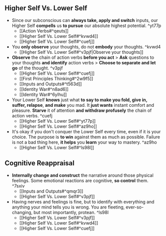 ## Higher Self Vs. Lower Self
- Since our subconscious can **always take, apply and switch** inputs, our Higher Self **compells** us **to pursue** our absolute highest potential. ^yt77p
	- [[Action Verbs#^qeuts]]
	- [[Higher Self Vs. Lower Self#^kvwd4]]
	- [[Higher Self Vs. Lower Self#^cuefj]]
- You **only observe** your thoughts, do not **embody** your thoughts. ^kvwd4
	- [[Higher Self Vs. Lower Self#^v3pjf|Observe your thoughts]]
- **Observe** the chain of action verbs **before you act** > **Ask** questions to your thoughts **and identify** action verbs > **Choose to separate and let go** of the thought. ^v3pjf
	- [[Higher Self Vs. Lower Self#^cuefj]]
	- [[First Principles Thinking#^2w9f5]]
	- [[Inputs and Outputs#^t563d]]
	- [[Identity War#^n8ad6]]
	- [[Identity War#^6ylhu]]
- Your Lower Self **knows** just what **to say to make you fold, give in, suffer, relapse**, **and make** you mad. It **just wants** instant comfort and pleasure. **Starve** it of attention **and withdraw profusely** the chain of action verbs. ^cuefj
	- [[Higher Self Vs. Lower Self#^yt77p]]
	- [[Higher Self Vs. Lower Self#^az9ho]]
- It's okay if you don't conquer the Lower Self every time, even if it is your choice. The purpose is **to win** against them as much as possible. Failure is not a bad thing here, **it helps** you **learn** your way to mastery. ^az9ho
	- [[Higher Self Vs. Lower Self#^ls98l]]
## Cognitive Reappraisal
- **Internally change and construct** the narrative around those physical feelings. Some emotional reactions are cognitive, **so control** them. ^7sxiv
	- [[Inputs and Outputs#^qmqr3]]
	- [[Higher Self Vs. Lower Self#^v3pjf]]
- Having nerves and feelings is fine, but to identify with everything and anything your mind tells you is wrong. You are fleeting, ever-so-changing, but most importantly, protean. ^ls98l
	- [[Higher Self Vs. Lower Self#^v3pjf]]
	- [[Higher Self Vs. Lower Self#^kvwd4]]
	- [[Higher Self Vs. Lower Self#^cuefj]]